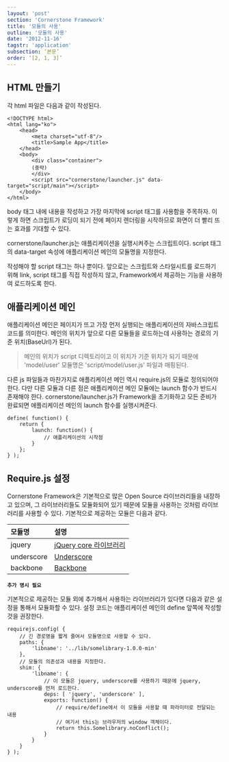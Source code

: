 ```yaml
---
layout: 'post'
section: 'Cornerstone Framework'
title: '모듈의 사용'
outline: '모듈의 사용'
date: '2012-11-16'
tagstr: 'application'
subsection: ‘본문’
order: ‘[2, 1, 3]’
---
```


HTML 만들기
----------
각 html 파일은 다음과 같이 작성된다.

```
<!DOCTYPE html>
<html lang="ko">
	<head>
		<meta charset="utf-8"/>
		<title>Sample App</title>
	</head>
	<body>
		<div class="container">
		(중략)
		</div>
		<script src="cornerstone/launcher.js" data-target="script/main"></script> 
	</body>
</html>
```

body 태그 내에 내용을 작성하고 가장 마지막에 script 태그를 사용함을 주목하자. 이렇게 하면 스크립트가 로딩이 되기 전에 페이지 렌더링을 시작하므로 화면이 더 빨리 뜨는 효과를 기대할 수 있다.

cornerstone/launcher.js는 애플리케이션을 실행시켜주는 스크립트이다. script 태그의 data-target 속성에 애플리케이션 메인의 모듈명을 지정한다.

작성해야 할 script 태그는 하나 뿐이다. 앞으로는 스크립트와 스타일시트를 로드하기 위해 link, script 태그를 직접 작성하지 않고, Framework에서 제공하는 기능을 사용하여 로드하도록 한다.

애플리케이션 메인
--------------
애플리케이션 메인은 페이지가 뜨고 가장 먼저 실행되는 애플리케이션의 자바스크립트 코드를 의미한다. 메인의 위치가 앞으로 다른 모듈들을 로드하는데 사용하는 경로의 기준 위치(BaseUrl)가 된다.

> 메인의 위치가 script 디렉토리이고 이 위치가 기준 위치가 되기 때문에 'model/user' 모듈명은 'script/model/user.js' 파일과 매핑된다.

다른 js 파일들과 마찬가지로 애플리케이션 메인 역시 require.js의 모듈로 정의되어야 한다. 다만 다른 모듈과 다른 점은 애플리케이션 메인 모듈에는 launch 함수가 반드시 존재해야 한다. cornerstone/launcher.js가 Framework을 초기화하고 모든 준비가 완료되면 애플리케이션 메인의 launch 함수를 실행시켜준다.

```
define( function() {
	return {
		launch: function() {
			// 애플리케이션의 시작점
		}
	};
} );
```

Require.js 설정
--------------
Cornerstone Framework은 기본적으로 많은 Open Source 라이브러리들을 내장하고 있으며, 그 라이브러리들도 모듈화되어 있기 때문에 모듈을 사용하는 것처럼 라이브러리를 사용할 수 있다. 기본적으로 제공하는 모듈은 다음과 같다.

모듈명 | 설명
:---- | :----
jquery | [jQuery core 라이브러리](http://jquery.com)
underscore | [Underscore](http://underscorejs.org/)
backbone | [Backbone](http://backbonejs.org/)

**`추가 명시 필요`**

기본적으로 제공하는 모듈 외에 추가해서 사용하는 라이브러리가 있다면 다음과 같은 설정을 통해서 모듈화할 수 있다.
설정 코드는 애플리케이션 메인의 define 앞쪽에 작성할 것을 권장한다.

```
requirejs.config( {
	// 긴 경로명을 짧게 줄여서 모듈명으로 사용할 수 있다.
	paths: {
		'libname': '../lib/somelibrary-1.0.0-min'
	},
	// 모듈의 의존성과 내용을 지정한다.
	shim: {
		'libname': {
			// 이 모듈은 jquery, underscore를 사용하기 때문에 jquery, underscore를 먼저 로드한다.
			deps: [ 'jquery', 'underscore' ],
			exports: function() {
				// require/define에서 이 모듈을 사용할 때 파라미터로 전달되는 내용
				// 여기서 this는 브라우저의 window 객체이다.
				return this.Somelibrary.noConflict();
			}
		}
	}
} );
```
